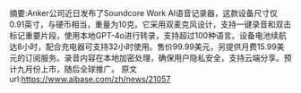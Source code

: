 摘要:Anker公司近日发布了Soundcore Work AI语音记录器，这款设备尺寸仅0.91英寸，与硬币相当，重量为10克。它采用双麦克风设计，支持一键录音和双击标记重要片段，使用本地GPT-4o进行转录，支持超过100种语言。设备电池续航达8小时，配合充电器可支持32小时使用。售价99.99美元，另提供月费15.99美元的订阅服务。录音内容在本地加密处理，确保用户隐私安全，支持云端分享。预计九月份上市，随后全球推广。
原文url:https://www.aibase.com/zh/news/21057